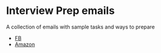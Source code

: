 # Interview Prep emails

A collection of emails with sample tasks and ways to prepare

- [FB](https://twitter.com/geekykaran/status/1428015036732088323)
- [Amazon](https://twitter.com/rleggos/status/1428049066286632961)
